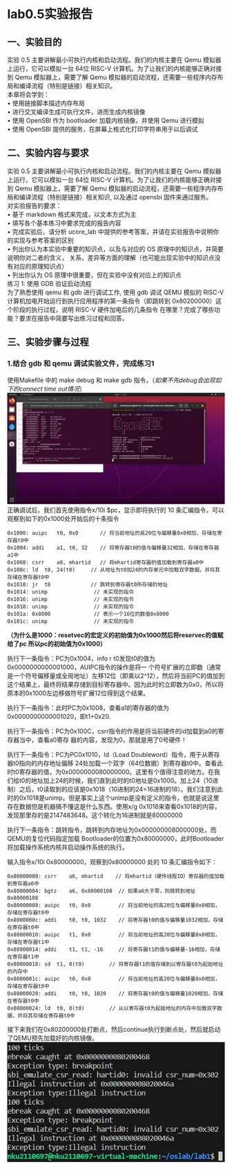 # lab0.5实验报告
## 一、实验目的
实验 0.5 主要讲解最小可执行内核和启动流程。我们的内核主要在 Qemu 模拟器上运行，它可以模拟一台 64位 RISC-V 计算机。为了让我们的内核能够正确对接到 Qemu 模拟器上，需要了解 Qemu 模拟器的启动流程，还需要一些程序内存布局和编译流程（特别是链接）相关知识。  
本章将会学到：  
• 使用链接脚本描述内存布局  
• 进行交叉编译生成可执行文件，进而生成内核镜像  
• 使用 OpenSBI 作为 bootloader 加载内核镜像，并使用 Qemu 进行模拟  
• 使用 OpenSBI 提供的服务，在屏幕上格式化打印字符串用于以后调试  
## 二、实验内容与要求
实验 0.5 主要讲解最小可执行内核和启动流程。我们的内核主要在 Qemu 模拟器上运行，它可以模拟一台 64位 RISC-V 计算机。为了让我们的内核能够正确对接到 Qemu 模拟器上，需要了解 Qemu 模拟器的启动流程，还需要一些程序内存布局和编译流程（特别是链接）相关知识, 以及通过 opensbi 固件来通过服务。   
对实验报告的要求：  
• 基于 markdown 格式来完成，以文本方式为主  
• 填写各个基本练习中要求完成的报告内容  
• 完成实验后，请分析 ucore_lab 中提供的参考答案，并请在实验报告中说明你的实现与参考答案的区别  
• 列出你认为本实验中重要的知识点，以及与对应的 OS 原理中的知识点，并简要说明你对二者的含义，
关系，差异等方面的理解（也可能出现实验中的知识点没有对应的原理知识点）  
• 列出你认为 OS 原理中很重要，但在实验中没有对应上的知识点  
练习 1: 使用 GDB 验证启动流程  
为了熟悉使用 qemu 和 gdb 进行调试工作, 使用 gdb 调试 QEMU 模拟的 RISC-V 计算机加电开始运行到执行应用程序的第一条指令（即跳转到 0x80200000）这个阶段的执行过程，说明 RISC-V 硬件加电后的几条指令
在哪里？完成了哪些功能？要求在报告中简要写出练习过程和回答。
## 三、实验步骤与过程
### 1.结合 gdb 和 qemu 调试实验文件，完成练习1
使用Makefile 中的 make debug 和 make gdb 指令，（*如果不先debug会出现如下的connect time out情况*）
![Alt text](image.png)
正确调试后，我们首先使用指令x/10i $pc，显示即将执行的 10 条汇编指令，可以观察到如下的0x1000处开始后的十条指令
```
0x1000:	auipc	t0, 0x0       // 将当前地址的高20位与偏移量0x0相加，存储在寄存器t0中
0x1004:	addi	a1, t0, 32    // 将寄存器t0的值与偏移量32相加，存储在寄存器a1中
0x1008:	csrr	a0, mhartid   // 将mhartid寄存器的值加载到寄存器a0中
0x100c:	ld	t0, 24(t0)     // 从地址为t0加24的内存单元中加载双字数据，并将其存储在寄存器t0中
0x1010:	jr	t0             // 跳转到寄存器t0所存储的地址
0x1014:	unimp               // 未实现的指令
0x1016:	unimp               // 未实现的指令
0x1018:	unimp               // 未实现的指令
0x101a:	0x8000              // 表示一个16位的数值0x8000
0x101c:	unimp               // 未实现的指令
 ```
**（为什么是1000：resetvec的宏定义的初始值为0x1000然后将reservec的值赋给了pc 所以pc的初始值为0x1000）**  

执行下一条指令：PC为0x1004，info r t0发现t0的值为0x0000000000001000，AUIPC指令的操作是将一
个符号扩展的立即数（通常是一个符号偏移量或全局地址）左移12位（即乘以2^12），然后将当前PC的值加到这个结果上，最终将结果存储到目标寄存器中。因为此时的立即数为0x0，所以将原本的0x1000左边移做符号扩展12位得到这个结果。

执行下一条指令：此时PC为0x1008，查看a1的寄存器的值为0x0000000000001020，即t1+0x20.

执行下一条指令：PC为0x100C，csrr指令的作用是将当前硬件的id加载到a0的寄存器当中，查看a0寄存
器的内容，发现为0，那就是用了0号硬件！

执行下一条指令：PC为PC0x1010，ld（Load Doubleword）指令，用于从寄存器t0指向的内存地址偏移
24处加载一个双字（64位数据）到寄存器t0中。查看此时t0寄存器的值，为0x0000000080000000。这里有个值得注意的地方。在我们给t0的地址加上24的时候，我们直到此时的t0地址是0x1000。加上24（10进制）之后，t0读取到的应该是0x1018（10进制的24=16进制的18）。我们注意到此时的0x1018是unimp。但是事实上这个unimp是没有定义的指令，也就是说这里存在数据但是机器搞不懂这是什么东西。使用x/g 0x1018来查看0x1018的内容，发现那里存的是2147483648。这个转化为16进制就是80000000

执行下一条指令：跳转指令，跳转到内存地址为0x000000008000000处，而QEMU的复位代码指定加载
Bootloader的位置为0x80000000，此时Bootloader将加载操作系统内核并启动操作系统的执行。

输入指令x/10i 0x80000000，观察到0x80000000 处的 10 条汇编指令如下：
~~~
0x80000000:	csrr	a6, mhartid    // 将mhartid（硬件线程ID）寄存器的值加载到寄存器a6中
0x80000004:	bgtz	a6, 0x80000108  // 如果a6大于零，则跳转到地址0x80000108
0x80000008:	auipc	t0, 0x0         // 将当前地址的高20位与偏移量0x0相加，存储在寄存器t0中
0x8000000c:	addi	t0, t0, 1032    // 将寄存器t0的值与偏移量1032相加，存储在寄存器t0中
0x80000010:	auipc	t1, 0x0         // 将当前地址的高20位与偏移量0x0相加，存储在寄存器t1中
0x80000014:	addi	t1, t1, -16     // 将寄存器t1的值与偏移量-16相加，存储在寄存器t1中
0x80000018:	sd	t1, 0(t0)        // 将寄存器t1的值存储到以寄存器t0为起始地址的内存中
0x8000001c:	auipc	t0, 0x0         // 将当前地址的高20位与偏移量0x0相加，存储在寄存器t0中
0x80000020:	addi	t0, t0, 1020    // 将寄存器t0的值与偏移量1020相加，存储在寄存器t0中
0x80000024:	ld	t0, 0(t0)        // 从以寄存器t0为起始地址的内存中加载双字数据，并将其存储在寄存器t0中
~~~

接下来我们在0x80200000处打断点，然后continue执行到断点处，然后就启动了QEMU预先加载好的内核镜像。
![Alt text](image-1.png)



